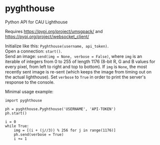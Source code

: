 # pyghthouse
Python API for CAU Lighthouse  

Requires https://pypi.org/project/umsgpack/ and https://pypi.org/project/websocket_client/

Initialize like this: `Pyghthouse(username, api_token)`.  
Open a connection: `start()`.  
Send an image: `send(img = None, verbose = False)`, where `img` is an iterable of integers from 0 to 255 of length 1176 (8-bit R, G and B values for every pixel, from left to right and top to bottom). If `img` is `None`, the most recently sent image is re-sent (which keeps the image from timing out on the actual lighthouse). Set `verbose` to `True` in order to print the server's response to the console.


Minimal usage example:
```
import pyghthouse

ph = pyghthouse.Pyghthouse('USERNAME', 'API-TOKEN')
ph.start()

i = 0
while True:
	img = [(i + (j//3)) % 256 for j in range(1176)]
	ph.send(verbose = True)
	i += 1
```
